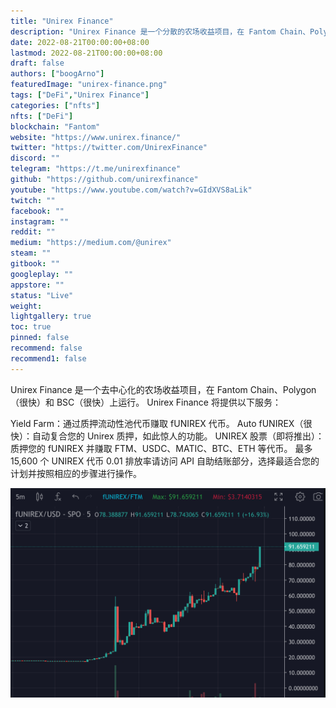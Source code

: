 ```yaml
---
title: "Unirex Finance"
description: "Unirex Finance 是一个分散的农场收益项目，在 Fantom Chain、Polygon（即将推出）和 BSC（即将推出）上运行。"
date: 2022-08-21T00:00:00+08:00
lastmod: 2022-08-21T00:00:00+08:00
draft: false
authors: ["boogArno"]
featuredImage: "unirex-finance.png"
tags: ["DeFi","Unirex Finance"]
categories: ["nfts"]
nfts: ["DeFi"]
blockchain: "Fantom"
website: "https://www.unirex.finance/"
twitter: "https://twitter.com/UnirexFinance"
discord: ""
telegram: "https://t.me/unirexfinance"
github: "https://github.com/unirexfinance"
youtube: "https://www.youtube.com/watch?v=GIdXVS8aLik"
twitch: ""
facebook: ""
instagram: ""
reddit: ""
medium: "https://medium.com/@unirex"
steam: ""
gitbook: ""
googleplay: ""
appstore: ""
status: "Live"
weight: 
lightgallery: true
toc: true
pinned: false
recommend: false
recommend1: false
---
```

Unirex Finance 是一个去中心化的农场收益项目，在 Fantom Chain、Polygon（很快）和 BSC（很快）上运行。
Unirex Finance 将提供以下服务：

  Yield Farm：通过质押流动性池代币赚取 fUNIREX 代币。
  Auto fUNIREX（很快）：自动复合您的 Unirex 质押，如此惊人的功能。
  UNIREX 股票（即将推出）：质押您的 fUNIREX 并赚取 FTM、USDC、MATIC、BTC、ETH 等代币。
  最多 15,600 个 UNIREX 代币
  0.01 排放率请访问 API 自助结账部分，选择最适合您的计划并按照相应的步骤进行操作。

![unirexfinance-dapp-defi-other-image1_6f38042d99a89dc29f0fe6f6ea022d39](unirexfinance-dapp-defi-other-image1_6f38042d99a89dc29f0fe6f6ea022d39.png)